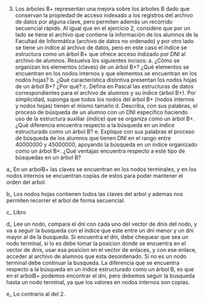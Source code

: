 3. Los árboles B+ representan una mejora sobre los árboles B dado que conservan la
propiedad de acceso indexado a los registros del archivo de datos por alguna clave,
pero permiten además un recorrido secuencial rápido. Al igual que en el ejercicio 2,
considere que por un lado se tiene el archivo que contiene la información de los
alumnos de la Facultad de Informática (archivo de datos no ordenado) y por otro lado
se tiene un índice al archivo de datos, pero en este caso el índice se estructura como
un árbol B+ que ofrece acceso indizado por DNI al archivo de alumnos. Resuelva los
siguientes incisos:
    a. ¿Cómo se organizan los elementos (claves) de un árbol B+? ¿Qué elementos se
encuentran en los nodos internos y que elementos se encuentran en los nodos
hojas?
    b. ¿Qué característica distintiva presentan los nodos hojas de un árbol B+? ¿Por
qué?
    c. Defina en Pascal las estructuras de datos correspondientes para el archivo de
alumnos y su índice (árbol B+). Por simplicidad, suponga que todos los nodos del
árbol B+ (nodos internos y nodos hojas) tienen el mismo tamaño
    d. Describa, con sus palabras, el proceso de búsqueda de un alumno con un DNI
específico haciendo uso de la estructura auxiliar (índice) que se organiza como
un árbol B+. ¿Qué diferencia encuentra respecto a la búsqueda en un índice
estructurado como un árbol B?
    e. Explique con sus palabras el proceso de búsqueda de los alumnos que tienen DNI
en el rango entre 40000000 y 45000000, apoyando la búsqueda en un índice
organizado como un árbol B+. ¿Qué ventajas encuentra respecto a este tipo de
búsquedas en un árbol B?

a_ En un arbolB+ las claves se encuentran en los nodos terminales, y en los nodos internos se encuentran copias de estos
para poder mantener el orden del arbol.

b_ Los nodos hojas contienen todos las claves del arbol y ademas nos permiten recorrer el arbol de forma secuencial.

c_ Libro

d_ Lee un nodo, compara el dni con cada uno del vector de dnis del nodo, y va a seguir la busqueda con el indice que este
entre un dni menor y un dni mayor al de la busqueda. Si encuentra el dni, debe chequear que sea un nodo terminal, si lo es
debe tomar la posicion donde se encuentra en el vector de dnis, usar esa posicion en el vector de enlaces, y con ese enlace,
acceder al archivo de alumnos que esta desordenado. Si no es un nodo terminal debe continuar la busqueda.
La diferencia que se encuentra respecto a la búsqueda en un índice estructurado como un árbol B, es que en el arbolB+
podemos encontrar el dni, pero debemos seguir la busqueda hasta un nodo terminal, ya que los valores en nodos internos son
copias.

e_ Lo contrario al del 2.